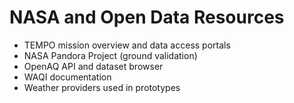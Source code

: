 # NASA and Open Data Resources

- TEMPO mission overview and data access portals
- NASA Pandora Project (ground validation)
- OpenAQ API and dataset browser
- WAQI documentation
- Weather providers used in prototypes
